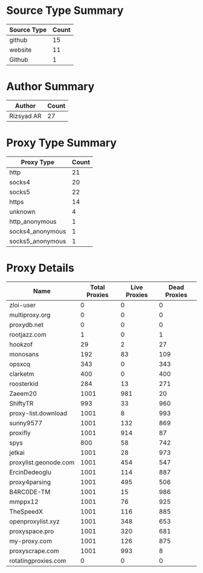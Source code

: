 # Source Type Summary

| Source Type | Count |
|-------------|-------|
| github | 15 |
| website | 11 |
| Github | 1 |


# Author Summary

| Author | Count |
|--------|-------|
| Rizsyad AR | 27 |


# Proxy Type Summary

| Proxy Type | Count |
|------------|-------|
| http | 21 |
| socks4 | 20 |
| socks5 | 22 |
| https | 14 |
| unknown | 4 |
| http_anonymous | 1 |
| socks4_anonymous | 1 |
| socks5_anonymous | 1 |


# Proxy Details

| Name | Total Proxies | Live Proxies | Dead Proxies |
|------|---------------|--------------|---------------|
| zloi-user | 0 | 0 | 0 |
| multiproxy.org | 0 | 0 | 0 |
| proxydb.net | 0 | 0 | 0 |
| rootjazz.com | 1 | 0 | 1 |
| hookzof | 29 | 2 | 27 |
| monosans | 192 | 83 | 109 |
| opsxcq | 343 | 0 | 343 |
| clarketm | 400 | 0 | 400 |
| roosterkid | 284 | 13 | 271 |
| Zaeem20 | 1001 | 981 | 20 |
| ShiftyTR | 993 | 33 | 960 |
| proxy-list.download | 1001 | 8 | 993 |
| sunny9577 | 1001 | 132 | 869 |
| proxifly | 1001 | 914 | 87 |
| spys | 800 | 58 | 742 |
| jetkai | 1001 | 28 | 973 |
| proxylist.geonode.com | 1001 | 454 | 547 |
| ErcinDedeoglu | 1001 | 114 | 887 |
| proxy4parsing | 1001 | 495 | 506 |
| B4RC0DE-TM | 1001 | 15 | 986 |
| mmppx12 | 1001 | 76 | 925 |
| TheSpeedX | 1001 | 116 | 885 |
| openproxylist.xyz | 1001 | 348 | 653 |
| proxyspace.pro | 1001 | 320 | 681 |
| my-proxy.com | 1001 | 126 | 875 |
| proxyscrape.com | 1001 | 993 | 8 |
| rotatingproxies.com | 0 | 0 | 0 |
